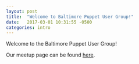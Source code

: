 ```yaml
---
layout: post
title:  "Welcome to Baltimore Puppet User Group!"
date:   2017-03-01 10:31:55 -0500
categories: intro
---
```


Welcome to the Baltimore Puppet User Group!

Our meetup page can be found [here](https://www.meetup.com/Baltimore-Puppet-User-Group/).

